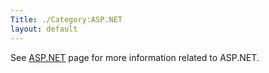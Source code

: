 ```yaml
---
Title: ./Category:ASP.NET
layout: default
---
```


See [ASP.NET]({{site.url}}/ASP.NET "wikilink") page for more information related to
ASP.NET.

